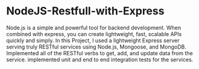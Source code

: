 # NodeJS-Restfull-with-Express
Node.js is a simple and powerful tool for backend development. When combined with express, you can create lightweight, fast, scalable APIs quickly and simply. In this Project, I used a lightweight Express server serving truly RESTful services using Node.js, Mongoose, and MongoDB. Implemented all of the RESTful verbs to get, add, and update data from the service. implemented unit and end to end integration tests for the services.
